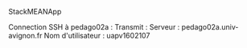 StackMEANApp

Connection SSH à pedago02a :
Transmit :
Serveur : pedago02a.univ-avignon.fr
Nom d'utilisateur : uapv1602107